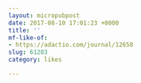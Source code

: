 ```yaml
---
layout: micropubpost
date: 2017-08-10 17:01:23 +0000
title: ''
mf-like-of:
- https://adactio.com/journal/12658
slug: 61283
category: likes

---
```

